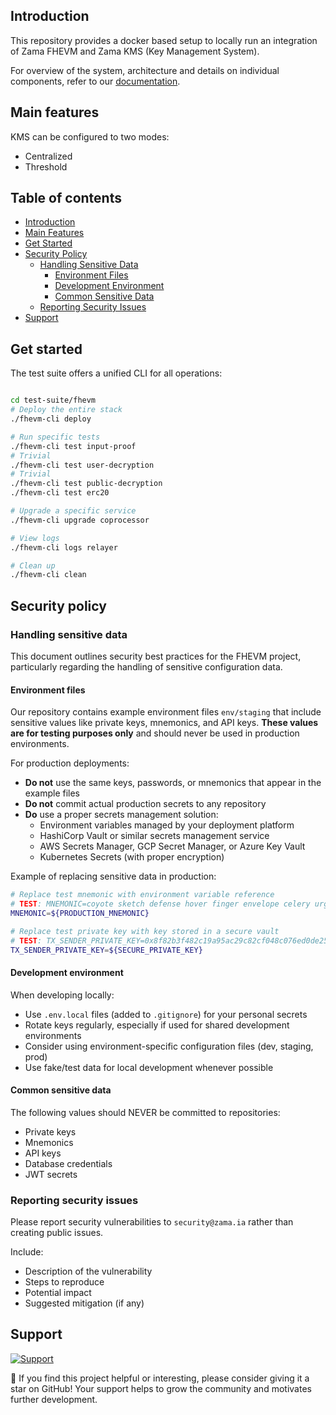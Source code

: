 ## Introduction

This repository provides a docker based setup to locally run an integration of Zama FHEVM and Zama KMS (Key Management System).

For overview of the system, architecture and details on individual components, refer to our [documentation](https://docs.zama.ai/fhevm).

## Main features
KMS can be configured to two modes:

- Centralized
- Threshold

## Table of contents

- [Introduction](#introduction)
- [Main Features](#main-features)
- [Get Started](#get-started)
- [Security Policy](#security-policy)
  - [Handling Sensitive Data](#handling-sensitive-data)
    - [Environment Files](#environment-files)
    - [Development Environment](#development-environment)
    - [Common Sensitive Data](#common-sensitive-data)
  - [Reporting Security Issues](#reporting-security-issues)
- [Support](#support)


## Get started

The test suite offers a unified CLI for all operations:

```sh

cd test-suite/fhevm
# Deploy the entire stack
./fhevm-cli deploy

# Run specific tests
./fhevm-cli test input-proof
# Trivial
./fhevm-cli test user-decryption
# Trivial
./fhevm-cli test public-decryption
./fhevm-cli test erc20

# Upgrade a specific service
./fhevm-cli upgrade coprocessor

# View logs
./fhevm-cli logs relayer

# Clean up
./fhevm-cli clean
```

## Security policy

### Handling sensitive data

This document outlines security best practices for the FHEVM project, particularly regarding the handling of sensitive configuration data.

#### Environment files

Our repository contains example environment files `env/staging` that include sensitive values like private keys, mnemonics, and API keys. **These values are for testing purposes only** and should never be used in production environments.

For production deployments:
- **Do not** use the same keys, passwords, or mnemonics that appear in the example files
- **Do not** commit actual production secrets to any repository
- **Do** use a proper secrets management solution:
  - Environment variables managed by your deployment platform
  - HashiCorp Vault or similar secrets management service
  - AWS Secrets Manager, GCP Secret Manager, or Azure Key Vault
  - Kubernetes Secrets (with proper encryption)

Example of replacing sensitive data in production:
```bash
# Replace test mnemonic with environment variable reference
# TEST: MNEMONIC=coyote sketch defense hover finger envelope celery urge panther venue verb cheese
MNEMONIC=${PRODUCTION_MNEMONIC}

# Replace test private key with key stored in a secure vault
# TEST: TX_SENDER_PRIVATE_KEY=0x8f82b3f482c19a95ac29c82cf048c076ed0de2530c64a73f2d2d7d1e64b5cc6e
TX_SENDER_PRIVATE_KEY=${SECURE_PRIVATE_KEY}
```
#### Development environment

When developing locally:

- Use `.env.local` files (added to `.gitignore`) for your personal secrets
- Rotate keys regularly, especially if used for shared development environments
- Consider using environment-specific configuration files (dev, staging, prod)
- Use fake/test data for local development whenever possible


#### Common sensitive data
The following values should NEVER be committed to repositories:

- Private keys
- Mnemonics
- API keys
- Database credentials
- JWT secrets

### Reporting security issues
Please report security vulnerabilities to `security@zama.ia` rather than creating public issues.

Include:

- Description of the vulnerability
- Steps to reproduce
- Potential impact
- Suggested mitigation (if any)


## Support

<a target="_blank" href="https://community.zama.ai">
<picture>
  <source media="(prefers-color-scheme: dark)" srcset="../docs/.gitbook/assets/support-banner-dark.png">
  <source media="(prefers-color-scheme: light)" srcset="../docs/.gitbook/assets/support-banner-light.png">
  <img alt="Support">
</picture>
</a>

🌟 If you find this project helpful or interesting, please consider giving it a star on GitHub! Your support helps to grow the community and motivates further development.
